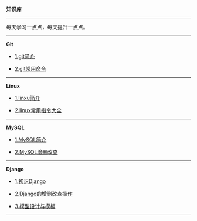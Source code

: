 **知识库**

---

每天学习一点点，每天提升一点点。

---

**Git**

- [1.git简介](/git/git1.md)

- [2.git常用命令](/git/git2.md)

---

**Linux**

- [1.linxu简介](/linux/linux简介.md)

- [2.linux常用指令大全](/linux/linux指令.md)

---

**MySQL**

- [1.MySQL简介](/mysql/MySQL简介.md)

- [2.MySQL增删改查](/mysql/mysql增删改查.md)

---

**Django**

- [1.初识Django](/django/初识django.md)

- [2.Django的增删改查操作](/django/增删改查操作.md)

- [3.模型设计与模板](/django/模型设计与模板.md)

---
